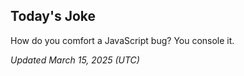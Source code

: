 ## Today's Joke
How do you comfort a JavaScript bug? You console it.

*Updated March 15, 2025 (UTC)*
